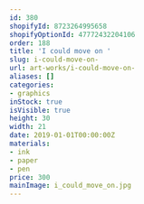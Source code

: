```yaml
---
id: 380
shopifyId: 8723264995658
shopifyOptionId: 47772432204106
order: 188
title: 'I could move on '
slug: i-could-move-on-
url: art-works/i-could-move-on-
aliases: []
categories:
- graphics
inStock: true
isVisible: true
height: 30
width: 21
date: 2019-01-01T00:00:00Z
materials:
- ink
- paper
- pen
price: 300
mainImage: i_could_move_on.jpg
---
```

